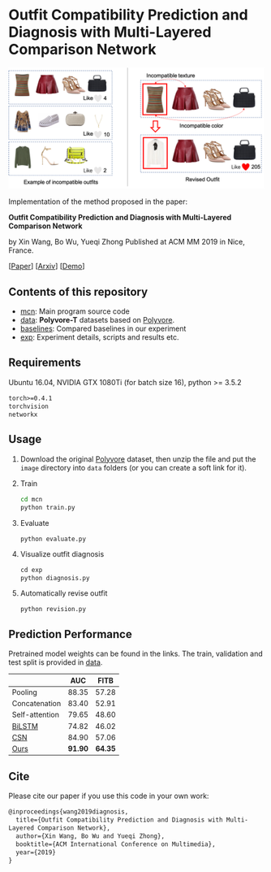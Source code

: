 # Outfit Compatibility Prediction and Diagnosis with Multi-Layered Comparison Network

![diagnosis](./exp/diagnosis.png)

Implementation of the method proposed in the paper: 

**Outfit Compatibility Prediction and Diagnosis with Multi-Layered Comparison Network**

by Xin Wang, Bo Wu, Yueqi Zhong
Published at ACM MM 2019 in Nice, France.

[[Paper](https://dl.acm.org/doi/10.1145/3343031.3350909)] [[Arxiv](https://arxiv.org/abs/1907.11496)] [[Demo](https://outfit-diagnosis.herokuapp.com)]

## Contents of this repository

* [mcn](./mcn): Main program source code
* [data](./data): **Polyvore-T** datasets based on [Polyvore](https://github.com/xthan/polyvore-dataset).
* [baselines](./baselines): Compared baselines in our experiment
* [exp](./exp): Experiment details, scripts and results etc.

## Requirements

Ubuntu 16.04, NVIDIA GTX 1080Ti (for batch size 16), python >= 3.5.2

```
torch>=0.4.1
torchvision
networkx
```

## Usage

1. Download the original [Polyvore]() dataset, then unzip the file and put the `image` directory into `data` folders (or you can create a soft link for it).

2. Train

   ```sh
   cd mcn
   python train.py
   ```

3. Evaluate

   ```
   python evaluate.py
   ```

4. Visualize outfit diagnosis

   ```
   cd exp
   python diagnosis.py
   ```


5. Automatically revise outfit

   ```
   python revision.py
   ```

## Prediction Performance

Pretrained model weights can be found in the links. The train, validation and test split is provided in [data](./data/).

|                                                              |    AUC    |   FITB    |
| :----------------------------------------------------------- | :-------: | :-------: |
| Pooling                                                      |   88.35   |   57.28   |
| Concatenation                                                |   83.40   |   52.91   |
| Self-attention                                               |   79.65   |   48.60   |
| [BiLSTM](https://drive.google.com/open?id=1WaUP0X-ytZ05HYzeHmdBSzT9gcjF1c46) |   74.82   |   46.02   |
| [CSN](https://drive.google.com/open?id=1EYwtJBRMFxRDzQs7JNYQhp2TpRF2fw9r) |   84.90   |   57.06   |
| [Ours](https://drive.google.com/open?id=1WAErKHDmDfamZQt90wAOC5Db04euIeIP) | **91.90** | **64.35** |

## Cite

Please cite our paper if you use this code in your own work:

```
@inproceedings{wang2019diagnosis,
  title={Outfit Compatibility Prediction and Diagnosis with Multi-Layered Comparison Network},
  author={Xin Wang, Bo Wu and Yueqi Zhong},
  booktitle={ACM International Conference on Multimedia},
  year={2019}
}
```
